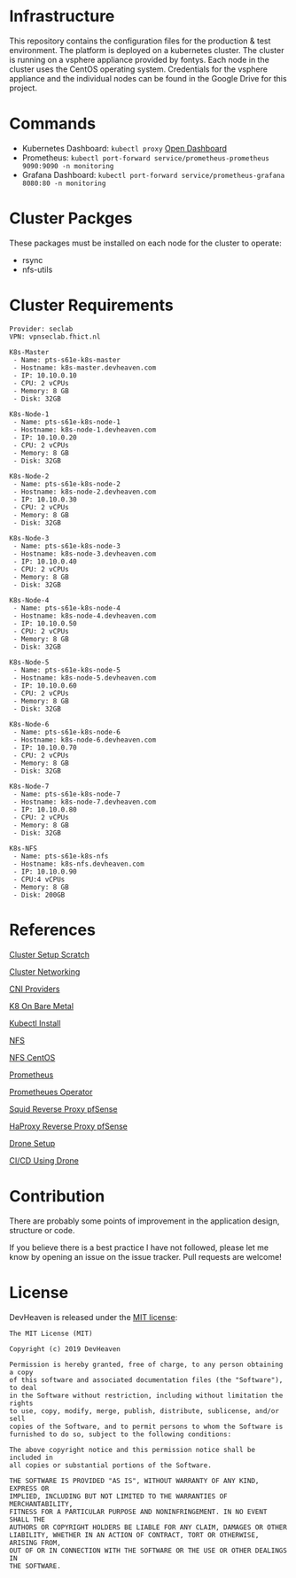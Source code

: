 # Infrastructure
This repository contains the configuration files for the production &amp; test environment. The platform is deployed on a kubernetes cluster. The cluster is running on a vsphere appliance provided by fontys. Each node in the cluster uses the CentOS operating system. Credentials for the vsphere appliance and the individual nodes can be found in the Google Drive for this project.

# Commands
* Kubernetes Dashboard: `kubectl proxy` [Open Dashboard](http://localhost:8001/api/v1/namespaces/kube-system/services/https:kubernetes-dashboard:https/proxy)
* Prometheus: `kubectl port-forward service/prometheus-prometheus 9090:9090 -n monitoring`
* Grafana Dashboard: `kubectl port-forward service/prometheus-grafana 8080:80 -n monitoring`

# Cluster Packges
These packages must be installed on each node for the cluster to operate:
* rsync
* nfs-utils

# Cluster Requirements
```
Provider: seclab
VPN: vpnseclab.fhict.nl

K8s-Master
 - Name: pts-s61e-k8s-master
 - Hostname: k8s-master.devheaven.com
 - IP: 10.10.0.10
 - CPU: 2 vCPUs
 - Memory: 8 GB
 - Disk: 32GB

K8s-Node-1
 - Name: pts-s61e-k8s-node-1
 - Hostname: k8s-node-1.devheaven.com
 - IP: 10.10.0.20
 - CPU: 2 vCPUs
 - Memory: 8 GB
 - Disk: 32GB
 
K8s-Node-2
 - Name: pts-s61e-k8s-node-2
 - Hostname: k8s-node-2.devheaven.com
 - IP: 10.10.0.30
 - CPU: 2 vCPUs
 - Memory: 8 GB
 - Disk: 32GB

K8s-Node-3
 - Name: pts-s61e-k8s-node-3
 - Hostname: k8s-node-3.devheaven.com
 - IP: 10.10.0.40
 - CPU: 2 vCPUs
 - Memory: 8 GB
 - Disk: 32GB

K8s-Node-4
 - Name: pts-s61e-k8s-node-4
 - Hostname: k8s-node-4.devheaven.com
 - IP: 10.10.0.50
 - CPU: 2 vCPUs
 - Memory: 8 GB
 - Disk: 32GB

K8s-Node-5
 - Name: pts-s61e-k8s-node-5
 - Hostname: k8s-node-5.devheaven.com
 - IP: 10.10.0.60
 - CPU: 2 vCPUs
 - Memory: 8 GB
 - Disk: 32GB

K8s-Node-6
 - Name: pts-s61e-k8s-node-6
 - Hostname: k8s-node-6.devheaven.com
 - IP: 10.10.0.70
 - CPU: 2 vCPUs
 - Memory: 8 GB
 - Disk: 32GB

K8s-Node-7
 - Name: pts-s61e-k8s-node-7
 - Hostname: k8s-node-7.devheaven.com
 - IP: 10.10.0.80
 - CPU: 2 vCPUs
 - Memory: 8 GB
 - Disk: 32GB

K8s-NFS
 - Name: pts-s61e-k8s-nfs
 - Hostname: k8s-nfs.devheaven.com
 - IP: 10.10.0.90
 - CPU:4 vCPUs
 - Memory: 8 GB
 - Disk: 200GB
```

# References

[Cluster Setup Scratch](https://kubernetes.io/docs/setup/scratch/)

[Cluster Networking](https://kubernetes.io/docs/concepts/cluster-administration/networking/)

[CNI Providers](https://chrislovecnm.com/kubernetes/cni/choosing-a-cni-provider/)

[K8 On Bare Metal](https://joshrendek.com/2018/04/kubernetes-on-bare-metal/)

[Kubectl Install](https://kubernetes.io/docs/tasks/tools/install-kubectl/)

[NFS](http://teknoarticles.blogspot.com/2018/10/setup-nfs-client-provisioner-in.html)

[NFS CentOS](https://unix.stackexchange.com/questions/243756/nfs-servers-and-firewalld)

[Prometheus](https://itnext.io/kubernetes-monitoring-with-prometheus-in-15-minutes-8e54d1de2e13)

[Prometheues Operator](https://www.novatec-gmbh.de/en/blog/scale-your-spring-boot-application-in-kubernetes/)

[Squid Reverse Proxy pfSense](https://travellingtechguy.eu/reverse-proxy-with-pfsense-and-squid/)

[HaProxy Reverse Proxy pfSense](https://sysadms.de/2018/10/pfsense-haproxy-als-reverse-proxy/)

[Drone Setup](https://medium.com/honestbee-tw-engineer/setup-kubernetes-cluster-and-deploy-drone-on-aws-part-ii-c7b4a5e3f184)

[CI/CD Using Drone](https://medium.com/leboncoin-engineering-blog/ci-cd-with-drone-kubernetes-and-helm-part-1-a80df7098c61)

# Contribution
There are probably some points of improvement in the application design, structure or code.

If you believe there is a best practice I have not followed, please let me know by opening an issue on the issue tracker. Pull requests are welcome!

# License
DevHeaven is released under the [MIT license](http://opensource.org/licenses/MIT):

```
The MIT License (MIT)

Copyright (c) 2019 DevHeaven

Permission is hereby granted, free of charge, to any person obtaining a copy
of this software and associated documentation files (the "Software"), to deal
in the Software without restriction, including without limitation the rights
to use, copy, modify, merge, publish, distribute, sublicense, and/or sell
copies of the Software, and to permit persons to whom the Software is
furnished to do so, subject to the following conditions:

The above copyright notice and this permission notice shall be included in
all copies or substantial portions of the Software.

THE SOFTWARE IS PROVIDED "AS IS", WITHOUT WARRANTY OF ANY KIND, EXPRESS OR
IMPLIED, INCLUDING BUT NOT LIMITED TO THE WARRANTIES OF MERCHANTABILITY,
FITNESS FOR A PARTICULAR PURPOSE AND NONINFRINGEMENT. IN NO EVENT SHALL THE
AUTHORS OR COPYRIGHT HOLDERS BE LIABLE FOR ANY CLAIM, DAMAGES OR OTHER
LIABILITY, WHETHER IN AN ACTION OF CONTRACT, TORT OR OTHERWISE, ARISING FROM,
OUT OF OR IN CONNECTION WITH THE SOFTWARE OR THE USE OR OTHER DEALINGS IN
THE SOFTWARE.
```
